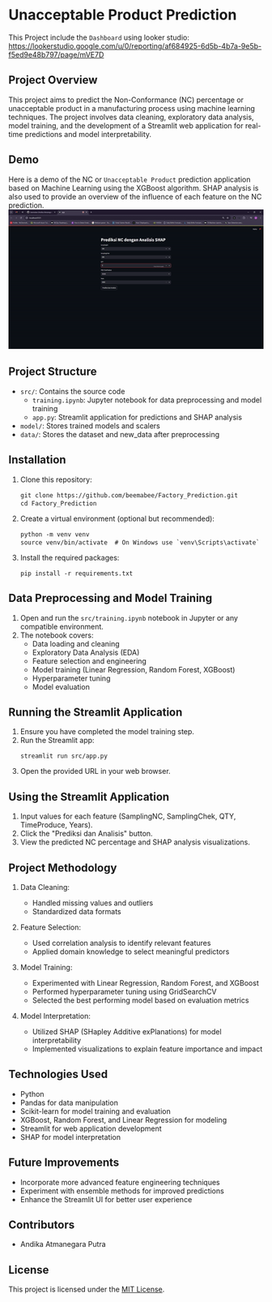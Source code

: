 # Unacceptable Product Prediction

This Project include the `Dashboard` using looker studio: https://lookerstudio.google.com/u/0/reporting/af684925-6d5b-4b7a-9e5b-f5ed9e48b797/page/mVE7D 

## Project Overview
This project aims to predict the Non-Conformance (NC) percentage or unacceptable product in a manufacturing process using machine learning techniques. The project involves data cleaning, exploratory data analysis, model training, and the development of a Streamlit web application for real-time predictions and model interpretability.

## Demo
Here is a demo of the NC or `Unacceptable Product` prediction application based on Machine Learning using the XGBoost algorithm. SHAP analysis is also used to provide an overview of the influence of each feature on the NC prediction.
![Alt Text](https://github.com/beemabee/Factory_Prediction/raw/main/documentation/demo.gif)


## Project Structure
- `src/`: Contains the source code
  - `training.ipynb`: Jupyter notebook for data preprocessing and model training
  - `app.py`: Streamlit application for predictions and SHAP analysis
- `model/`: Stores trained models and scalers
- `data/`: Stores the dataset and new_data after preprocessing

## Installation
1. Clone this repository:
   ```
   git clone https://github.com/beemabee/Factory_Prediction.git
   cd Factory_Prediction
   ```

2. Create a virtual environment (optional but recommended):
   ```
   python -m venv venv
   source venv/bin/activate  # On Windows use `venv\Scripts\activate`
   ```

3. Install the required packages:
   ```
   pip install -r requirements.txt
   ```

## Data Preprocessing and Model Training
1. Open and run the `src/training.ipynb` notebook in Jupyter or any compatible environment.
2. The notebook covers:
   - Data loading and cleaning
   - Exploratory Data Analysis (EDA)
   - Feature selection and engineering
   - Model training (Linear Regression, Random Forest, XGBoost)
   - Hyperparameter tuning
   - Model evaluation

## Running the Streamlit Application
1. Ensure you have completed the model training step.
2. Run the Streamlit app:
   ```
   streamlit run src/app.py
   ```
3. Open the provided URL in your web browser.

## Using the Streamlit Application
1. Input values for each feature (SamplingNC, SamplingChek, QTY, TimeProduce, Years).
2. Click the "Prediksi dan Analisis" button.
3. View the predicted NC percentage and SHAP analysis visualizations.

## Project Methodology
1. Data Cleaning:
   - Handled missing values and outliers
   - Standardized data formats

2. Feature Selection:
   - Used correlation analysis to identify relevant features
   - Applied domain knowledge to select meaningful predictors

3. Model Training:
   - Experimented with Linear Regression, Random Forest, and XGBoost
   - Performed hyperparameter tuning using GridSearchCV
   - Selected the best performing model based on evaluation metrics

4. Model Interpretation:
   - Utilized SHAP (SHapley Additive exPlanations) for model interpretability
   - Implemented visualizations to explain feature importance and impact

## Technologies Used
- Python
- Pandas for data manipulation
- Scikit-learn for model training and evaluation
- XGBoost, Random Forest, and Linear Regression for modeling
- Streamlit for web application development
- SHAP for model interpretation

## Future Improvements
- Incorporate more advanced feature engineering techniques
- Experiment with ensemble methods for improved predictions
- Enhance the Streamlit UI for better user experience

## Contributors
- Andika Atmanegara Putra

## License
This project is licensed under the [MIT License](LICENSE).